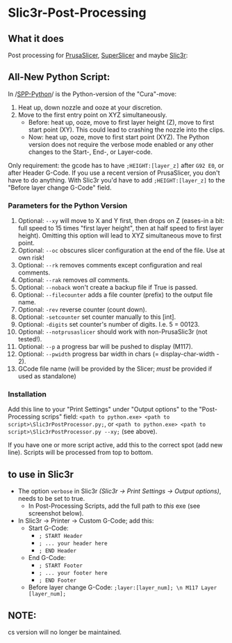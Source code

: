 # Slic3r-Post-Processing

## What it does
Post processing for [PrusaSlicer](https://www.prusa3d.com/prusaslicer/), [SuperSlicer](https://github.com/supermerill/SuperSlicer) and maybe [Slic3r](http://slic3r.org):


## All-New Python Script:
In /[SPP-Python](https://github.com/foreachthing/Slic3rPostProcessing/tree/master/SPP-Python)/ is the Python-version of the "Cura"-move:
1. Heat up, down nozzle and ooze at your discretion.
1. Move to the first entry point on XYZ simultaneously.
    - Before: heat up, ooze, move to first layer height (Z), move to first start point (XY). This could lead to crashing the nozzle into the clips.
    - Now: heat up, ooze, move to first start point (XYZ).
The Python version does not require the verbose mode enabled or any other changes to the Start-, End-, or Layer-code.

Only requirement: the gcode has to have `;HEIGHT:[layer_z]` after `G92 E0`, or after Header G-Code. If you use a recent version of PrusaSlicer, you don't have to do anything. With Slic3r you'd have to add `;HEIGHT:[layer_z]` to the "Before layer change G-Code" field.


### Parameters for the Python Version
1. Optional: `--xy` will move to X and Y first, then drops on Z (eases-in a bit: full speed to 15 times "first layer height", then at half speed to first layer height).
             Omitting this option will lead to XYZ simultaneous move to first point.
2. Optional: `--oc` obscures slicer configuration at the end of the file. Use at own risk!
3. Optional: `--rk` removes comments except configuration and real comments.
4. Optional: `--rak` removes _all_ comments.
5. Optional: `--noback` won't create a backup file if True is passed.
6. Optional: `--filecounter` adds a file counter (prefix) to the output file name.
7. Optional:   `-rev` reverse counter (count down).
8. Optional:   `-setcounter` set counter manually to this [int].
9. Optional:   `-digits` set counter's number of digits. I.e. 5 = 00123.
10. Optional: `--notprusaslicer` should work with non-PrusaSlic3r (not tested!).
11. Optional: `--p` a progress bar will be pushed to display (M117).
12. Optional:  `--pwidth` progress bar width in chars (= display-char-width - 2).
13. GCode file name (will be provided by the Slicer; _must_ be provided if used as standalone)


### Installation
Add this line to your "Print Settings" under "Output options" to the "Post-Processing scrips" field:
`<path to python.exe> <path to script>\Slic3rPostProcessor.py;`, 
or `<path to python.exe> <path to script>\Slic3rPostProcessor.py --xy;` (see above).

If you have one or more script active, add this to the correct spot (add new line). Scripts will be processed from top to bottom.


## to use in Slic3r
* The option `verbose` in Slic3r _(Slic3r -> Print Settings -> Output options)_, needs to be set to true.
  * In Post-Processing Scripts, add the full path to _this_ exe (see screenshot below).
* In Slic3r -> Printer -> Custom G-Code; add this:
  * Start G-Code:
    * `; START Header`
    * `; ... your header here`
    * `; END Header`
  * End G-Code:
    * `; START Footer`
    * `; ... your footer here`
    * `; END Footer`
  * Before layer change G-Code: `;layer:[layer_num]; \n M117 Layer [layer_num];`
  

## NOTE:
cs version will no longer be maintained.
